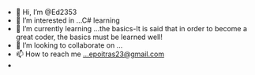 - 👋 Hi, I’m @Ed2353
- 👀 I’m interested in ...C# learning
- 🌱 I’m currently learning ...the basics-It is said that in order to become a great coder, the basics must be learned well!
- 💞️ I’m looking to collaborate on ...
- 📫 How to reach me ...epoitras23@gmail.com
- 

<!---
Ed2353/Ed2353 is a ✨ special ✨ repository because its `README.md` (this file) appears on your GitHub profile.
You can click the Preview link to take a look at your changes.
--->

